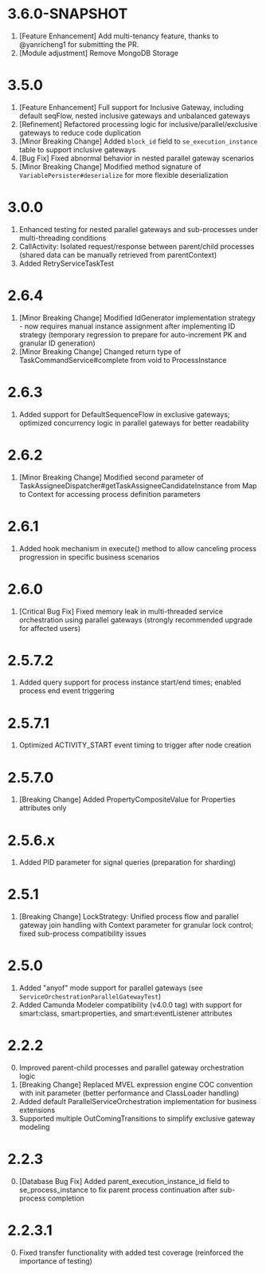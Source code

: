 # 3.6.0-SNAPSHOT
1. [Feature Enhancement] Add multi-tenancy feature, thanks to @yanricheng1 for submitting the PR.
2. [Module adjustment] Remove MongoDB Storage


# 3.5.0
1. [Feature Enhancement] Full support for Inclusive Gateway, including default seqFlow, nested inclusive gateways and unbalanced gateways
2. [Refinement] Refactored processing logic for inclusive/parallel/exclusive gateways to reduce code duplication
3. [Minor Breaking Change] Added `block_id` field to `se_execution_instance` table to support inclusive gateways
4. [Bug Fix] Fixed abnormal behavior in nested parallel gateway scenarios
5. [Minor Breaking Change] Modified method signature of `VariablePersister#deserialize` for more flexible deserialization

# 3.0.0
1. Enhanced testing for nested parallel gateways and sub-processes under multi-threading conditions
2. CallActivity: Isolated request/response between parent/child processes (shared data can be manually retrieved from parentContext)
3. Added RetryServiceTaskTest

# 2.6.4
1. [Minor Breaking Change] Modified IdGenerator implementation strategy - now requires manual instance assignment after implementing ID strategy (temporary regression to prepare for auto-increment PK and granular ID generation)
2. [Minor Breaking Change] Changed return type of TaskCommandService#complete from void to ProcessInstance

# 2.6.3
1. Added support for DefaultSequenceFlow in exclusive gateways; optimized concurrency logic in parallel gateways for better readability

# 2.6.2
1. [Minor Breaking Change] Modified second parameter of TaskAssigneeDispatcher#getTaskAssigneeCandidateInstance from Map to Context for accessing process definition parameters

# 2.6.1
1. Added hook mechanism in execute() method to allow canceling process progression in specific business scenarios

# 2.6.0
1. [Critical Bug Fix] Fixed memory leak in multi-threaded service orchestration using parallel gateways (strongly recommended upgrade for affected users)

# 2.5.7.2
1. Added query support for process instance start/end times; enabled process end event triggering

# 2.5.7.1
1. Optimized ACTIVITY_START event timing to trigger after node creation

# 2.5.7.0
1. [Breaking Change] Added PropertyCompositeValue for Properties attributes only

# 2.5.6.x
1. Added PID parameter for signal queries (preparation for sharding)

# 2.5.1
1. [Breaking Change] LockStrategy: Unified process flow and parallel gateway join handling with Context parameter for granular lock control; fixed sub-process compatibility issues

# 2.5.0
1. Added "anyof" mode support for parallel gateways (see `ServiceOrchestrationParallelGatewayTest`)
2. Added Camunda Modeler compatibility (v4.0.0 tag) with support for smart:class, smart:properties, and smart:eventListener attributes

# 2.2.2
0. Improved parent-child processes and parallel gateway orchestration logic
1. [Breaking Change] Replaced MVEL expression engine COC convention with init parameter (better performance and ClassLoader handling)
2. Added default ParallelServiceOrchestration implementation for business extensions
3. Supported multiple OutComingTransitions to simplify exclusive gateway modeling

# 2.2.3
0. [Database Bug Fix] Added parent_execution_instance_id field to se_process_instance to fix parent process continuation after sub-process completion

# 2.2.3.1
0. Fixed transfer functionality with added test coverage (reinforced the importance of testing)
